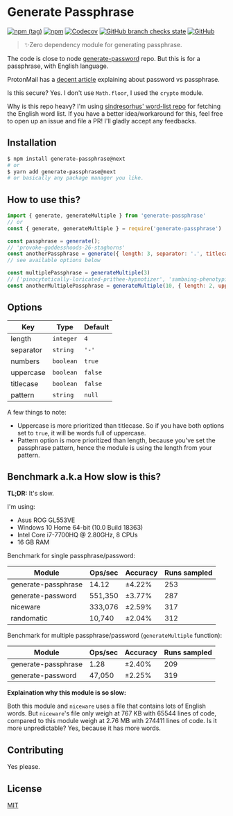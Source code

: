 # Generate Passphrase

[![npm (tag)](https://img.shields.io/npm/v/generate-passphrase/next?style=flat-square)](https://www.npmjs.com/package/generate-passphrase) [![npm](https://img.shields.io/npm/dm/generate-passphrase?style=flat-square)](https://www.npmjs.com/package/generate-passphrase) [![Codecov](https://img.shields.io/codecov/c/github/aldy505/generate-passphrase?style=flat-square)](https://codecov.io/gh/aldy505/generate-passphrase) [![GitHub branch checks state](https://img.shields.io/github/checks-status/aldy505/generate-passphrase/master?style=flat-square)](https://github.com/aldy505/generate-passphrase/actions) [![GitHub](https://img.shields.io/github/license/aldy505/generate-passphrase?style=flat-square)](https://github.com/aldy505/generate-passphrase/blob/master/LICENSE)

> ✨Zero dependency module for generating passphrase.

The code is close to node [generate-password](https://github.com/brendanashworth/generate-password) repo. But this is for a passphrase, with English language.

ProtonMail has a [decent article](https://protonmail.com/blog/protonmail-com-blog-password-vs-passphrase/) explaining about password vs passphrase. 

Is this secure? Yes. I don't use `Math.floor`, I used the `crypto` module.

Why is this repo heavy? I'm using [sindresorhus' word-list repo](https://github.com/sindresorhus/word-list) for fetching the English word list. If you have a better idea/workaround for this, feel free to open up an issue and file a PR! I'll gladly accept any feedbacks.

## Installation
```bash
$ npm install generate-passphrase@next
# or
$ yarn add generate-passphrase@next
# or basically any package manager you like.
```

## How to use this? 

```js
import { generate, generateMultiple } from 'generate-passphrase'
// or
const { generate, generateMultiple } = require('generate-passphrase')

const passphrase = generate();
// 'provoke-goddesshoods-26-staghorns'
const anotherPassphrase = generate({ length: 3, separator: '.', titlecase: true }) 
// see available options below

const multiplePassphrase = generateMultiple(3)
// ['pinocytotically-loricated-prithee-hypnotizer', 'sambaing-phenotypically-singlesticks-239', ... ]
const anotherMultiplePassphrase = generateMultiple(10, { length: 2, uppercase: true, numbers: false })

```

## Options

| Key | Type | Default |
| --- | --- | --- |
| length | `integer` | `4` |
| separator | `string` | `'-'` |
| numbers | `boolean` | `true` |
| uppercase | `boolean` | `false` |
| titlecase | `boolean` | `false` |
| pattern | `string` | `null` |

A few things to note:
 * Uppercase is more prioritized than titlecase. So if you have both options set to `true`, it will be words full of uppercase.
 * Pattern option is more prioritized than length, because you've set the passphrase pattern, hence the module is using the length from your pattern.

## Benchmark a.k.a How slow is this?

**TL;DR:** It's slow.

I'm using:
* Asus ROG GL553VE
* Windows 10 Home 64-bit (10.0 Build 18363)
* Intel Core i7-7700HQ @ 2.80GHz, 8 CPUs
* 16 GB RAM

Benchmark for single passphrase/password:

| Module | Ops/sec | Accuracy | Runs sampled |
| --- | --- | --- | --- |
| generate-passphrase | 14.12 | ±4.22% | 253 |
| generate-password | 551,350 | ±3.77% | 287 |
| niceware | 333,076 | ±2.59% | 317 | 
| randomatic | 10,740 | ±2.04% | 312 |

Benchmark for multiple passphrase/password (`generateMultiple` function):

| Module | Ops/sec | Accuracy | Runs sampled |
| --- | --- | --- | --- |
| generate-passphrase | 1.28 | ±2.40% | 209 |
| generate-password | 47,050 | ±2.25% | 319 |

**Explaination why this module is so slow:**

Both this module and `niceware` uses a file that contains lots of English words. But `niceware`'s file only weigh at 767 KB with 65544 lines of code, compared to this module weigh at 2.76 MB with 274411 lines of code. Is it more unpredictable? Yes, because it has more words.

## Contributing

Yes please.

## License

[MIT](https://github.com/aldy505/generate-passphrase/blob/master/LICENSE)
